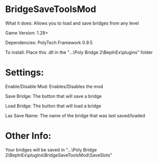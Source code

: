 # BridgeSaveToolsMod

What it does: Allows you to load and save bridges from any level

Game Version: 1.28+

Dependencies: PolyTech Framework 0.9.5

To install: Place this .dll in the "...\Poly Bridge 2\BepInEx\plugins" folder


# Settings:
Enable/Disable Mod: Enables/Disables the mod

Save Bridge: The button that will save a bridge

Load Bridge: The button that will load a bridge

Las Save Name: The name of the bridge that was last saved/loaded


# Other Info:
Your bridges will be saved in "...\Poly Bridge 2\BepInEx\plugins\BridgeSaveToolsMod\SaveSlots"
